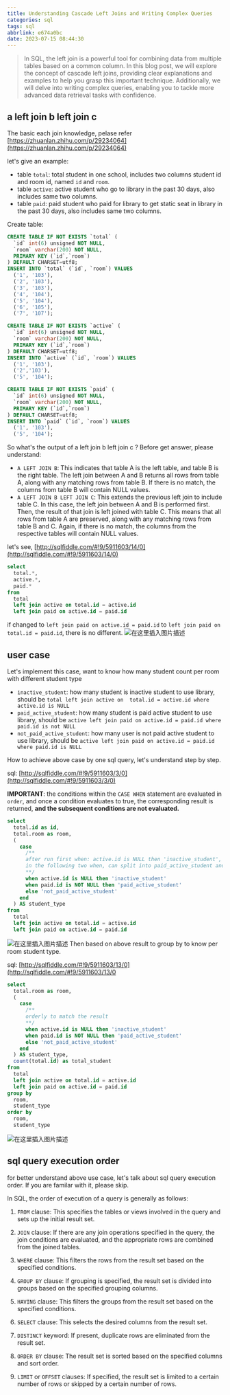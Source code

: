 ```yaml
---
title: Understanding Cascade Left Joins and Writing Complex Queries
categories: sql
tags: sql
abbrlink: e674a0bc
date: 2023-07-15 08:44:30
---
```


> In SQL, the left join is a powerful tool for combining data from multiple tables based on a common column. In this blog post, we will explore the concept of cascade left joins, providing clear explanations and examples to help you grasp this important technique. Additionally, we will delve into writing complex queries, enabling you to tackle more advanced data retrieval tasks with confidence. 
<!--more-->

## a left join b left join c

The basic each join knowledge, pelase refer [https://zhuanlan.zhihu.com/p/29234064](https://zhuanlan.zhihu.com/p/29234064)

let's give an example: 
* table `total`: total  student in one school, includes two columns student id and room id, named `id` and `room`. 
* table `active`: active student who go to library in the past 30 days, also includes same two columns. 
* table `paid`: paid student who paid for library to get static seat in library in the past 30 days, also includes same two columns. 

Create table: 
```sql
CREATE TABLE IF NOT EXISTS `total` (
  `id` int(6) unsigned NOT NULL,
  `room` varchar(200) NOT NULL,
  PRIMARY KEY (`id`,`room`)
) DEFAULT CHARSET=utf8;
INSERT INTO `total` (`id`, `room`) VALUES
  ('1', '103'),
  ('2', '103'),
  ('3', '103'),
  ('4', '104'),
  ('5', '104'),
  ('6', '105'),
  ('7', '107');

CREATE TABLE IF NOT EXISTS `active` (
  `id` int(6) unsigned NOT NULL,
  `room` varchar(200) NOT NULL,
  PRIMARY KEY (`id`,`room`)
) DEFAULT CHARSET=utf8;
INSERT INTO `active` (`id`, `room`) VALUES
  ('1', '103'),
  ('2','103'),
  ('5', '104');

CREATE TABLE IF NOT EXISTS `paid` (
  `id` int(6) unsigned NOT NULL,
  `room` varchar(200) NOT NULL,
  PRIMARY KEY (`id`,`room`)
) DEFAULT CHARSET=utf8;
INSERT INTO `paid` (`id`, `room`) VALUES
  ('1', '103'),
  ('5', '104');
```
So what's the output of a left join b left join c ? Before get answer, please understand: 

* `A LEFT JOIN B`: This indicates that table A is the left table, and table B is the right table. The left join between A and B returns all rows from table A, along with any matching rows from table B. If there is no match, the columns from table B will contain NULL values.
* `A LEFT JOIN B LEFT JOIN C`: This extends the previous left join to include table C. In this case, the left join between A and B is performed first. Then, the result of that join is left joined with table C. This means that all rows from table A are preserved, along with any matching rows from table B and C. Again, if there is no match, the columns from the respective tables will contain NULL values.

let's see, [http://sqlfiddle.com/#!9/5911603/14/0](http://sqlfiddle.com/#!9/5911603/14/0)

```sql
select
  total.*,
  active.*,
  paid.*
from
  total
  left join active on total.id = active.id
  left join paid on active.id = paid.id
```
if changed to `left join paid on active.id = paid.id` to `left join paid on total.id = paid.id`, there is no different. 
![在这里插入图片描述](https://img-blog.csdnimg.cn/3e4f8eae116241ae93ac02c6cb53a302.png)

## user case 
Let's implement this case, want to know how many student count per room with different student type
*  `inactive_student`:  how many student is inactive student to use library, should be `total left join active on  total.id = active.id where active.id is NULL`
* `paid_active_student`:  how many student is paid active student to use library, should be `active left join paid on active.id = paid.id where paid.id is not NULL`
* `not_paid_active_student`: how many user is not paid active student to use library, should be `active left join paid on active.id = paid.id where paid.id is NULL`

How to achieve above case by one sql query, let's understand step by step. 

sql: [http://sqlfiddle.com/#!9/5911603/3/0](http://sqlfiddle.com/#!9/5911603/3/0)

**IMPORTANT**:  the conditions within the `CASE WHEN` statement are evaluated in `order`, and once a condition evaluates to true, the corresponding result is returned, **and the subsequent conditions are not evaluated.**

```sql
select
  total.id as id,
  total.room as room,
  (
    case 
      /**
      after run first when: active.id is NULL then 'inactive_student', the rest of users are active student. 
      in the following two when, can split into paid_active_student and not_paid_active_student
      **/
      when active.id is NULL then 'inactive_student'
      when paid.id is NOT NULL then 'paid_active_student'
      else 'not_paid_active_student'
    end
  ) AS student_type
from
  total
  left join active on total.id = active.id
  left join paid on active.id = paid.id
```
![在这里插入图片描述](https://img-blog.csdnimg.cn/8d7d7bfffe1b4318b50fc37be59f44ee.png)
Then based on above result to group by to know per room student type. 

sql: [http://sqlfiddle.com/#!9/5911603/13/0](http://sqlfiddle.com/#!9/5911603/13/0

```sql
select
  total.room as room,
  (
    case
      /**
      orderly to match the result
      **/
      when active.id is NULL then 'inactive_student'
      when paid.id is NOT NULL then 'paid_active_student'
      else 'not_paid_active_student'
    end
  ) AS student_type,
  count(total.id) as total_student
from
  total
  left join active on total.id = active.id
  left join paid on active.id = paid.id
group by
  room,
  student_type
order by
  room,
  student_type
```
![在这里插入图片描述](https://img-blog.csdnimg.cn/b8fc28eaa2794dd0af7b9247c7caa781.png)

## sql query execution order 

for better understand above use case, let's talk about sql query execution order. If you are familar with it, please skip. 

In SQL, the order of execution of a query is generally as follows:

 1.  `FROM` clause: This specifies the tables or views involved in the query and sets up the initial result set.

2. `JOIN` clause: If there are any join operations specified in the query, the join conditions are evaluated, and the appropriate rows are combined from the joined tables.

3. `WHERE` clause: This filters the rows from the result set based on the specified conditions.

4. `GROUP BY` clause: If grouping is specified, the result set is divided into groups based on the specified grouping columns.

5. `HAVING` clause: This filters the groups from the result set based on the specified conditions.

6. `SELECT` clause: This selects the desired columns from the result set.

7. `DISTINCT` keyword: If present, duplicate rows are eliminated from the result set.

8. `ORDER BY` clause: The result set is sorted based on the specified columns and sort order.

9. `LIMIT` or `OFFSET` clauses: If specified, the result set is limited to a certain number of rows or skipped by a certain number of rows.
